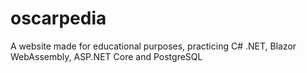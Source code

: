 # oscarpedia
 A website made for educational purposes, practicing C# .NET, Blazor WebAssembly, ASP.NET Core and PostgreSQL
